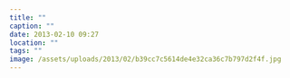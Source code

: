 ```yaml
---
title: ""
caption: ""
date: 2013-02-10 09:27
location: ""
tags: ""
image: /assets/uploads/2013/02/b39cc7c5614de4e32ca36c7b797d2f4f.jpg
---
```

